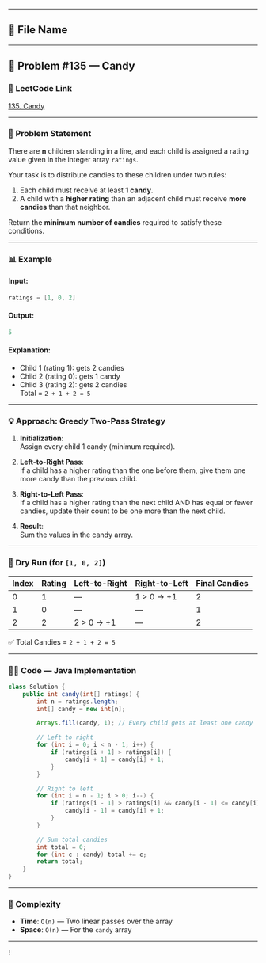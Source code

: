 

---

## 📄 File Name


---

## 🍬 Problem #135 — Candy

### 🔗 LeetCode Link  
[135. Candy](https://leetcode.com/problems/candy/)

---

### 🧩 Problem Statement  
There are **n** children standing in a line, and each child is assigned a rating value given in the integer array `ratings`.

Your task is to distribute candies to these children under two rules:
1. Each child must receive at least **1 candy**.
2. A child with a **higher rating** than an adjacent child must receive **more candies** than that neighbor.

Return the **minimum number of candies** required to satisfy these conditions.

---

### 📊 Example

#### Input:
```java
ratings = [1, 0, 2]
```

#### Output:
```java
5
```

#### Explanation:
- Child 1 (rating 1): gets 2 candies  
- Child 2 (rating 0): gets 1 candy  
- Child 3 (rating 2): gets 2 candies  
Total = `2 + 1 + 2 = 5`

---

### 💡 Approach: Greedy Two-Pass Strategy

1. **Initialization**:  
   Assign every child 1 candy (minimum required).

2. **Left-to-Right Pass**:  
   If a child has a higher rating than the one before them, give them one more candy than the previous child.

3. **Right-to-Left Pass**:  
   If a child has a higher rating than the next child AND has equal or fewer candies, update their count to be one more than the next child.

4. **Result**:  
   Sum the values in the candy array.

---

### 🧪 Dry Run (for `[1, 0, 2]`)

| Index | Rating | Left-to-Right | Right-to-Left | Final Candies |
|-------|--------|----------------|----------------|----------------|
| 0     | 1      | —              | 1 > 0 → +1      | 2              |
| 1     | 0      | —              | —              | 1              |
| 2     | 2      | 2 > 0 → +1      | —              | 2              |

✅ Total Candies = `2 + 1 + 2 = 5`

---

### 🧑‍💻 Code — Java Implementation
```java
class Solution {
    public int candy(int[] ratings) {
        int n = ratings.length;
        int[] candy = new int[n];

        Arrays.fill(candy, 1); // Every child gets at least one candy

        // Left to right
        for (int i = 0; i < n - 1; i++) {
            if (ratings[i + 1] > ratings[i]) {
                candy[i + 1] = candy[i] + 1;
            }
        }

        // Right to left
        for (int i = n - 1; i > 0; i--) {
            if (ratings[i - 1] > ratings[i] && candy[i - 1] <= candy[i]) {
                candy[i - 1] = candy[i] + 1;
            }
        }

        // Sum total candies
        int total = 0;
        for (int c : candy) total += c;
        return total;
    }
}
```

---

### 🏁 Complexity

- **Time**: `O(n)` — Two linear passes over the array  
- **Space**: `O(n)` — For the `candy` array

---
!
